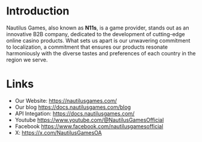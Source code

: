 # Introduction

Nautilus Games, also known as **N11s**, is a game provider, stands out as an innovative B2B company, dedicated to the development of cutting-edge online casino products. What sets us apart is our unwavering commitment to localization, a commitment that ensures our products resonate harmoniously with the diverse tastes and preferences of each country in the region we serve.

# Links

- Our Website: https://nautilusgames.com/
- Our blog https://docs.nautilusgames.com/blog
- API Integation: https://docs.nautilusgames.com/
- Youtube https://www.youtube.com/@NautilusGamesOfficial
- Facebook https://www.facebook.com/nautilusgamesofficial
- X: https://x.com/NautilusGamesOA

